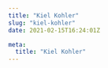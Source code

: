 ```yaml
---
title: "Kiel Kohler"
slug: "kiel-kohler"
date: 2021-02-15T16:24:01Z

meta:
  title: "Kiel Kohler"
---
```


